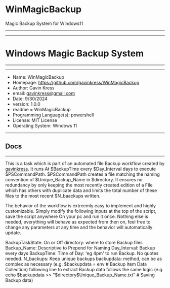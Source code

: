
# WinMagicBackup
 Magic Backup System for Windows11

______________________________________________________
-------------------------------------------------------
# Windows Magic Backup System
______________________________________________________
-------------------------------------------------------

- Name: WinMagicBackup
- Homepage: https://github.com/gavinkress/WinMagicBackup
- Author: Gavin Kress
- email: gavinkress@gmail.com
- Date: 9/30/2024
- version: 1.0.0
- readme = WinMagicBackup
- Programming Language(s): powershell 
- License: MIT License
- Operating System: Windows 11


----------------------------------------------------------------
## Docs
----------------------------------------------------------------

This is a task which is part of an automated file Backup workflow created by [gavinkress](https://github.com/gavinkress/). 
It runs At $BackupTime every $Day_Interval days to execute $PSCommandPath.
$PSCommandPath creates a file matching the naming convention of $Unique_Backup_Name in $directory.
It ensures no redundancy by only keeping the most recently created edition of a File which has others with duplicate data and limits the total number of these files to the most recent $N_baackups written.

The behavior of the workflow is extreemly easy to implement and highly customizable. Simply modify the following inputs at the top of the script, save the script anywhere On your pc and run it once. Nothing else is needed, everything will behave as expected from then on, feel free to change any parameters at any time and the behavior will automatically update.

BackupTaskState: On or Off <str>
directory: where to store Backup files <str>
Backup_Name: Descriptive <str> to Prepend for Naming
Day_Interval: Backup every <int> days
BackupTime: Time of Day: <Time> 'eg 4pm' to run Backup. No quotes needed.
N_backups: Keep <int> unique backups
backupdata: <Custom> method, can be as complex as necessary  (e.g. $backupdata = env # Backup Item Data Collection)
following line to extract Backup data follows the same logic (e.g. echo $backupdata >> "$directory\$Unique_Backup_Name.txt" # Saving Backup data)
